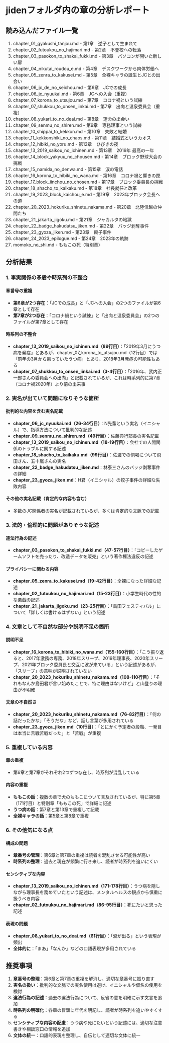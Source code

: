 # jidenフォルダ内の章の分析レポート

## 読み込んだファイル一覧
1. chapter_01_gyakushi_tanjou.md - 第1章　逆子として生まれて
2. chapter_02_futoukou_no_hajimari.md - 第2章　不登校への転落
3. chapter_03_pasokon_to_shakai_fukki.md - 第3章　パソコンが開いた新しい扉
4. chapter_04_nikutai_roudou_e.md - 第4章　デスクワークから肉体労働へ
5. chapter_05_zenra_to_kakusei.md - 第5章　全裸キャラの誕生とJCとの出会い
6. chapter_06_jc_de_no_seichou.md - 第6章　JCでの成長
7. chapter_06_jc_nyuukai.md - 第6章　JCへの入会（重複）
8. chapter_07_korona_to_utsujou.md - 第7章　コロナ禍という試練
9. chapter_07_shukkou_to_onsen_iinkai.md - 第7章　出向と温泉委員会（重複）
10. chapter_08_yukari_to_no_deai.md - 第8章　運命の出会い
11. chapter_09_senmu_no_shiren.md - 第9章　専務理事という試練
12. chapter_10_shippai_to_kekkon.md - 第10章　失敗と結婚
13. chapter_11_kekkonshiki_no_chaos.md - 第11章　結婚式というカオス
14. chapter_12_hibiki_no_yoru.md - 第12章　ひびきの夜
15. chapter_13_2019_saikou_no_ichinen.md - 第13章　2019年 最高の一年
16. chapter_14_block_yakyuu_no_chousen.md - 第14章　ブロック野球大会の挑戦
17. chapter_15_namida_no_denwa.md - 第15章　涙の電話
18. chapter_16_korona_to_hibiki_no_wana.md - 第16章　コロナ禍と響きの罠
19. chapter_17_block_iinchou_no_chosen.md - 第17章　ブロック委員長の挑戦
20. chapter_18_shacho_to_kaikaku.md - 第18章　社長就任と改革
21. chapter_19_2023_block_kaichou_e.md - 第19章　2023年ブロック会長への道
22. chapter_20_2023_hokuriku_shinetu_nakama.md - 第20章　北陸信越の仲間たち
23. chapter_21_jakarta_jigoku.md - 第21章　ジャカルタの地獄
24. chapter_22_badge_hakudatsu_jiken.md - 第22章　バッジ剥奪事件
25. chapter_23_gyoza_jiken.md - 第23章　餃子事件
26. chapter_24_2023_epilogue.md - 第24章　2023年の軌跡
27. momoko_no_shi.md - ももこの死（特別章）

## 分析結果

### 1. 事実関係の矛盾や時系列の不整合

#### 章番号の重複
- **第6章が2つ存在**：「JCでの成長」と「JCへの入会」の2つのファイルが第6章として存在
- **第7章が2つ存在**：「コロナ禍という試練」と「出向と温泉委員会」の2つのファイルが第7章として存在

#### 時系列の不整合
- **chapter_13_2019_saikou_no_ichinen.md（89行目）**：「2019年3月にうつ病を発症」とあるが、chapter_07_korona_to_utsujou.md（12行目）では「前年の3月から患っていたうつ病」とあり、2018年3月発症の可能性もある
- **chapter_07_shukkou_to_onsen_iinkai.md（3-4行目）**：「2016年、武内正一郎さんの委員会への出向」と記載されているが、これは時系列的に第7章（コロナ禍2020年）より前の出来事

### 2. 実名が出ていて問題になりそうな箇所

#### 批判的な内容を含む実名記載
- **chapter_06_jc_nyuukai.md（26-34行目）**：N先輩という実名（イニシャル）で、指導方法について批判的な記述
- **chapter_09_senmu_no_shiren.md（49行目）**：佐藤典行部長の実名記載
- **chapter_13_2019_saikou_no_ichinen.md（18-19行目）**：会社での人間関係のトラブルに関する記述
- **chapter_18_shacho_to_kaikaku.md（99行目）**：佐渡での恫喝について飛田さん、五十嵐さんの実名
- **chapter_22_badge_hakudatsu_jiken.md**：林泰三さんのバッジ剥奪事件の詳細
- **chapter_23_gyoza_jiken.md**：H君（イニシャル）の餃子事件の詳細な失敗内容

#### その他の実名記載（肯定的な内容も含む）
- 多数のJC関係者の実名が記載されているが、多くは肯定的な文脈での記載

### 3. 法的・倫理的に問題がありそうな記述

#### 違法行為の記述
- **chapter_03_pasokon_to_shakai_fukki.md（47-57行目）**：「コピーしたゲームソフトを売ったり、改造データを販売」という著作権法違反の記述

#### プライバシーに関わる内容
- **chapter_05_zenra_to_kakusei.md（19-42行目）**：全裸になった詳細な記述
- **chapter_02_futoukou_no_hajimari.md（15-23行目）**：小学生時代の性的な悪戯の記述
- **chapter_21_jakarta_jigoku.md（23-25行目）**：「島田フェスティバル」について「詳しくは書けるはずない」という記述

### 4. 文章として不自然な部分や説明不足の箇所

#### 説明不足
- **chapter_16_korona_to_hibiki_no_wana.md（155-160行目）**：「こう振り返ると、2017年激務の専務、2018年スリープ、2019年理事長、2020年スリープ、2021年ブロック委員長と交互に波が来ている」という記述があるが、「スリープ」の意味が説明されていない
- **chapter_20_2023_hokuriku_shinetu_nakama.md（108-110行目）**：「それもなんか島田君が言い始めたことで、特に理由はないけど」と山登りの理由が不明確

#### 文章の不自然さ
- **chapter_20_2023_hokuriku_shinetu_nakama.md（76-82行目）**：「何の話だったかな」「そうだな」など、話し言葉が多用されている
- **chapter_23_gyoza_jiken.md（10行目）**：「とにかく予定者の段階、一発目は本当に苦戦苦戦だった」と「苦戦」が重複

### 5. 重複している内容

#### 章の重複
- 第6章と第7章がそれぞれ2つずつ存在し、時系列が混乱している

#### 内容の重複
- **ももこの話**：複数の章で犬のももこについて言及されているが、特に第5章（171行目）と特別章「ももこの死」で詳細に記述
- **うつ病の話**：第7章と第13章で重複して記載
- **全裸キャラの話**：第5章と第8章で重複

### 6. その他気になる点

#### 構成の問題
- **章番号の管理**：第6章と第7章の重複は読者を混乱させる可能性が高い
- **時系列の整理**：過去と現在が頻繁に行き来し、読者が時系列を追いにくい

#### センシティブな内容
- **chapter_13_2019_saikou_no_ichinen.md（171-178行目）**：うつ病を隠しながら理事長を務めていたという記述は、メンタルヘルスの観点から慎重に扱うべき内容
- **chapter_02_futoukou_no_hajimari.md（86-95行目）**：死にたいと思った記述

#### 表現の問題
- **chapter_08_yukari_to_no_deai.md（61行目）**：「涙が出る」という表現が頻出
- **全体的に**：「まあ」「なんか」などの口語表現が多用されている

## 推奨事項

1. **章番号の整理**：第6章と第7章の重複を解消し、適切な章番号に振り直す
2. **実名の扱い**：批判的な文脈での実名使用は避け、イニシャルや仮名の使用を検討
3. **違法行為の記述**：過去の違法行為について、反省の意を明確に示す文言を追加
4. **時系列の明確化**：各章の冒頭に年代を明記し、読者が時系列を追いやすくする
5. **センシティブな内容の配慮**：うつ病や死にたいという記述には、適切な注意書きや相談窓口の情報を追加
6. **文体の統一**：口語的表現を整理し、自伝として適切な文体に統一